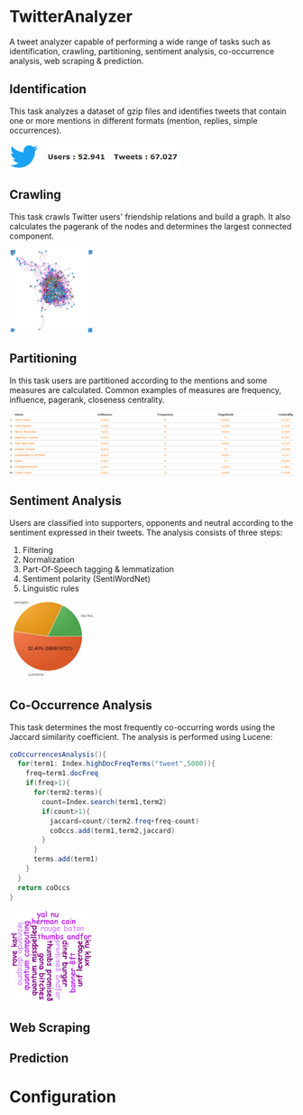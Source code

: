 # TwitterAnalyzer
A tweet analyzer capable of performing a wide range of tasks such as identification, crawling, partitioning, sentiment analysis, co-occurrence analysis, web scraping & prediction.

## Identification
This task analyzes a dataset of gzip files and identifies tweets that contain one or more mentions in different formats (mention, replies, simple occurrences). 

<img src="screen/identification.png?raw=true" width="300"/>

## Crawling
This task crawls Twitter users' friendship relations and build a graph. It also calculates the pagerank of the nodes and determines the largest connected component.

<img src="screen/crawling.png?raw=true" width="150"/>

## Partitioning
In this task users are partitioned according to the mentions and some measures are calculated. Common examples of measures are frequency, influence, pagerank, closeness centrality.

<img src="screen/partitioning.png?raw=true" width="600"/>

## Sentiment Analysis
Users are classified into supporters, opponents and neutral according to the sentiment expressed in their tweets. The analysis consists of three steps:
1) Filtering
2) Normalization
3) Part-Of-Speech tagging & lemmatization
4) Sentiment polarity (SentiWordNet)
5) Linguistic rules

<img src="screen/sentiment.png?raw=true" width="150"/>

## Co-Occurrence Analysis
This task determines the most frequently co-occurring words using the Jaccard similarity coefficient. The analysis is performed using Lucene:
```java
coOccurrencesAnalysis(){
  for(term1: Index.highDocFreqTerms("tweet",5000)){
    freq=term1.docFreq
    if(freq>1){
      for(term2:terms){
        count=Index.search(term1,term2)
        if(count>1){
          jaccard=count/(term2.freq+freq-count)
          coOccs.add(term1,term2,jaccard)
        }
      }
      terms.add(term1)
    }
  }
  return coOccs
}
```
<img src="screen/coccurrence2.png?raw=true" width="150"/>

## Web Scraping

## Prediction

# Configuration
